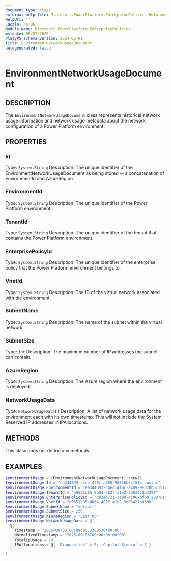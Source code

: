 ```yaml
---
document type: class
external help file: Microsoft.PowerPlatform.EnterprisePolicies-Help.xml
HelpUri: ''
Locale: en-US
Module Name: Microsoft.PowerPlatform.EnterprisePolicies
ms.date: 08/07/2025
PlatyPS schema version: 2024-05-01
title: EnvironmentNetworkUsageDocument
autogenerated: false
---
```


# EnvironmentNetworkUsageDocument

## DESCRIPTION

The `EnvironmentNetworkUsageDocument` class represents historical network usage information and network usage metadata about the network configuration of a Power Platform environment.

## PROPERTIES

### Id

Type: `System.String`
Description: The unique identifier of the EnvironmentNetworkUsageDocument as being stored -- a concatenation of EnvironmentId and AzureRegion.

### EnvironmentId

Type: `System.String`
Description: The unique identifier of the Power Platform environment.

### TenantId

Type: `System.String`
Description: The unique identifier of the tenant that contains the Power Platform environment.

### EnterprisePolicyId

Type: `System.String`
Description: The unique identifier of the enterprise policy that the Power Platform environment belongs to.

### VnetId

Type: `System.String`
Description: The ID of the virtual network associated with the environment.

### SubnetName

Type: `System.String`
Description: The name of the subnet within the virtual network.

### SubnetSize

Type: `int`
Description: The maximum number of IP addresses the subnet can contain.

### AzureRegion

Type: `System.String`
Description: The Azure region where the environment is deployed.

### NetworkUsageData

Type: `NetworkUsageData[]`
Description: A list of network usage data for the environment each with its own timestamp. This will not include the System Reserved IP addresses in IPAllocations.

## METHODS

This class does not define any methods.

## EXAMPLES

```powershell
$environmentUsage = [EnvironmentNetworkUsageDocument]::new()
$environmentUsage.Id = "ea344393-c4ec-4f0c-a489-98320b6c151c_eastus"
$environmentUsage.EnvironmentId = "ea344393-c4ec-4f0c-a489-98320b6c151c"
$environmentUsage.TenantId = "e9651b85-8b04-482f-a1e2-3e03421b4398"
$environmentUsage.EnterprisePolicyId = "d82eb721-3a0d-4c06-bf60-28075e0e9682"
$environmentUsage.VnetId = "e9651b85-8b04-482f-a1e2-3e03421b4398"
$environmentUsage.SubnetName = "default"
$environmentUsage.SubnetSize = 256
$environmentUsage.AzureRegion = "East US"
$environmentUsage.NetworkUsageData = @(
  @{
    Timestamp = "2025-09-03T00:09:00.2389538+00:00"
    NormalizedTimestamp = "2025-09-03T00:00:00+00:00"
    TotalIpUsage = 10
    IPAllocations = @{ 'Diagnostics' = 5; 'Copilot Studio' = 5 }
  }
)
```
